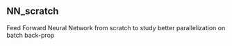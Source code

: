 ## NN_scratch
Feed Forward Neural Network from scratch to study better parallelization on batch back-prop

